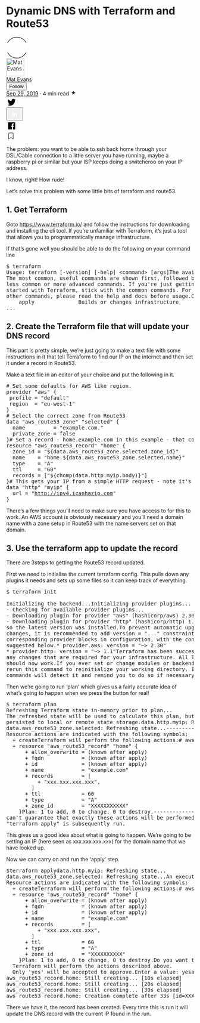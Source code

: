 <div class="z ab ac ae af dc ah ai"><div><div id="e5ce" class="dd de ap ce df b dg dh di dj dk dl dm dn do dp dq"><h1 class="df b dg dr di ds dk dt dm du do dv ap">Dynamic DNS with Terraform and Route53</h1></div><div class="dw"><div class="n dx dy dz ea"><div class="o n"><div><a rel="noopener" href="/@matzhouse?source=post_page-----3fafe7c68970----------------------"><div class="eb ec ed"><div class="bf n ee o p s ef eg eh ei ej cw"><svg width="57" height="57" viewBox="0 0 57 57"><path fill-rule="evenodd" clip-rule="evenodd" d="M28.5 1.2A27.45 27.45 0 0 0 4.06 15.82L3 15.27A28.65 28.65 0 0 1 28.5 0C39.64 0 49.29 6.2 54 15.27l-1.06.55A27.45 27.45 0 0 0 28.5 1.2zM4.06 41.18A27.45 27.45 0 0 0 28.5 55.8a27.45 27.45 0 0 0 24.44-14.62l1.06.55A28.65 28.65 0 0 1 28.5 57 28.65 28.65 0 0 1 3 41.73l1.06-.55z"></path></svg></div><img alt="Mat Evans" class="r ek ed ec" src="https://miro.medium.com/fit/c/96/96/1*48Gdb_J3v9s0AuvraRD5GA.jpeg" width="48" height="48"></div></a></div><div class="el ai r"><div class="n"><div style="flex:1"><span class="cd b ce cf cg ch r ap q"><div class="em n o en"><span class="cd eo ep cf av eq er as at au ap"><a class="bx by bg bh bi bj bk bl bm bn es bq br cb cc" rel="noopener" href="/@matzhouse?source=post_page-----3fafe7c68970----------------------">Mat Evans</a></span><div class="et r bw h"><button class="eu ap q ev ew ex ey ez bn cb fa fb fc fd fe ff fg cd b ce fh fi ch fj fk cr fl fm bq">Follow</button></div></div></span></div></div><span class="cd b ce cf cg ch r ci cj"><span class="cd eo ep cf av eq er as at au ci"><div><a class="bx by bg bh bi bj bk bl bm bn es bq br cb cc" rel="noopener" href="/@matzhouse/dynamic-dns-with-terraform-and-route53-3fafe7c68970?source=post_page-----3fafe7c68970----------------------">Sep 29, 2019</a> <!-- -->·<!-- --> <!-- -->4<!-- --> min read<span style="padding-left:4px"><svg class="star-15px_svg__svgIcon-use" width="15" height="15" viewBox="0 0 15 15" style="margin-top:-2px"><path d="M7.44 2.32c.03-.1.09-.1.12 0l1.2 3.53a.29.29 0 0 0 .26.2h3.88c.11 0 .13.04.04.1L9.8 8.33a.27.27 0 0 0-.1.29l1.2 3.53c.03.1-.01.13-.1.07l-3.14-2.18a.3.3 0 0 0-.32 0L4.2 12.22c-.1.06-.14.03-.1-.07l1.2-3.53a.27.27 0 0 0-.1-.3L2.06 6.16c-.1-.06-.07-.12.03-.12h3.89a.29.29 0 0 0 .26-.19l1.2-3.52z"></path></svg></span></div></span></span></div></div><div class="n fn fo fp fq fr fs ft fu y"><div class="n o"><div class="fv r bw"><a href="//medium.com/p/3fafe7c68970/share/twitter?source=post_actions_header---------------------------" class="bx by bg bh bi bj bk bl bm bn bz ca bq br cb cc" target="_blank" rel="noopener nofollow"><svg width="29" height="29" class="q"><path d="M22.05 7.54a4.47 4.47 0 0 0-3.3-1.46 4.53 4.53 0 0 0-4.53 4.53c0 .35.04.7.08 1.05A12.9 12.9 0 0 1 5 6.89a5.1 5.1 0 0 0-.65 2.26c.03 1.6.83 2.99 2.02 3.79a4.3 4.3 0 0 1-2.02-.57v.08a4.55 4.55 0 0 0 3.63 4.44c-.4.08-.8.13-1.21.16l-.81-.08a4.54 4.54 0 0 0 4.2 3.15 9.56 9.56 0 0 1-5.66 1.94l-1.05-.08c2 1.27 4.38 2.02 6.94 2.02 8.3 0 12.86-6.9 12.84-12.85.02-.24 0-.43 0-.65a8.68 8.68 0 0 0 2.26-2.34c-.82.38-1.7.62-2.6.72a4.37 4.37 0 0 0 1.95-2.51c-.84.53-1.81.9-2.83 1.13z"></path></svg></a></div><div class="fv r bw"><button class="bx by bg bh bi bj bk bl bm bn bz ca bq br cb cc"><svg width="29" height="29" viewBox="0 0 29 29" fill="none" class="q"><path d="M5 6.36C5 5.61 5.63 5 6.4 5h16.2c.77 0 1.4.61 1.4 1.36v16.28c0 .75-.63 1.36-1.4 1.36H6.4c-.77 0-1.4-.6-1.4-1.36V6.36z"></path><path fill-rule="evenodd" clip-rule="evenodd" d="M10.76 20.9v-8.57H7.89v8.58h2.87zm-1.44-9.75c1 0 1.63-.65 1.63-1.48-.02-.84-.62-1.48-1.6-1.48-.99 0-1.63.64-1.63 1.48 0 .83.62 1.48 1.59 1.48h.01zM12.35 20.9h2.87v-4.79c0-.25.02-.5.1-.7.2-.5.67-1.04 1.46-1.04 1.04 0 1.46.8 1.46 1.95v4.59h2.87v-4.92c0-2.64-1.42-3.87-3.3-3.87-1.55 0-2.23.86-2.61 1.45h.02v-1.24h-2.87c.04.8 0 8.58 0 8.58z" fill="#fff"></path></svg></button></div><div class="fv r bw"><a href="//medium.com/p/3fafe7c68970/share/facebook?source=post_actions_header---------------------------" class="bx by bg bh bi bj bk bl bm bn bz ca bq br cb cc" target="_blank" rel="noopener nofollow"><svg width="29" height="29" class="q"><path d="M23.2 5H5.8a.8.8 0 0 0-.8.8V23.2c0 .44.35.8.8.8h9.3v-7.13h-2.38V13.9h2.38v-2.38c0-2.45 1.55-3.66 3.74-3.66 1.05 0 1.95.08 2.2.11v2.57h-1.5c-1.2 0-1.48.57-1.48 1.4v1.96h2.97l-.6 2.97h-2.37l.05 7.12h5.1a.8.8 0 0 0 .79-.8V5.8a.8.8 0 0 0-.8-.79"></path></svg></a></div><div class="fw r"><a href="https://medium.com/m/signin?operation=register&amp;redirect=https%3A%2F%2Fmedium.com%2F%40matzhouse%2Fdynamic-dns-with-terraform-and-route53-3fafe7c68970&amp;source=post_actions_header--------------------------bookmark_sidebar-" class="bx by bg bh bi bj bk bl bm bn bz ca bq br cb cc" rel="noopener"><svg width="25" height="25" viewBox="0 0 25 25"><path d="M19 6a2 2 0 0 0-2-2H8a2 2 0 0 0-2 2v14.66h.01c.01.1.05.2.12.28a.5.5 0 0 0 .7.03l5.67-4.12 5.66 4.13a.5.5 0 0 0 .71-.03.5.5 0 0 0 .12-.29H19V6zm-6.84 9.97L7 19.64V6a1 1 0 0 1 1-1h9a1 1 0 0 1 1 1v13.64l-5.16-3.67a.49.49 0 0 0-.68 0z" fill-rule="evenodd"></path></svg></a></div><div class="fx r am"></div></div></div></div></div></div><p id="8179" class="fy fz ap ce ga b gb gc gd ge gf gg gh gi gj gk gl cx" data-selectable-paragraph="">The problem: you want to be able to ssh back home through your DSL/Cable connection to a little server you have running, maybe a raspberry pi or similar but your ISP keeps doing a switcheroo on your IP address.</p><p id="aea4" class="fy fz ap ce ga b gb gc gd ge gf gg gh gi gj gk gl cx" data-selectable-paragraph="">I know, right! How rude!</p><p id="c157" class="fy fz ap ce ga b gb gc gd ge gf gg gh gi gj gk gl cx" data-selectable-paragraph="">Let’s solve this problem with some little bits of terraform and route53.</p><h2 id="ba64" class="gm gn ap ce cd go gp gq gr gs gt gu gv gw gx gy gz" data-selectable-paragraph="">1. Get Terraform</h2><p id="cea0" class="fy fz ap ce ga b gb ha gd hb gf hc gh hd gj he gl cx" data-selectable-paragraph="">Goto <a href="https://www.terraform.io/" class="bx fm hf hg hh hi" target="_blank" rel="noopener nofollow">https://www.terraform.io/</a> and follow the instructions for downloading and installing the cli tool. If you’re unfamiliar with Terraform, it’s just a tool that allows you to programmatically manage infrastructure.</p><p id="c334" class="fy fz ap ce ga b gb gc gd ge gf gg gh gi gj gk gl cx" data-selectable-paragraph="">If that’s gone well you should be able to do the following on your command line</p><pre class="hj hk hl hm hn ho hp hq"><span id="ad49" class="gm gn ap ce hr b ep hs ht r hu" data-selectable-paragraph="">$ terraform<br>Usage: terraform [-version] [-help] &lt;command&gt; [args]</span><span id="59c8" class="gm gn ap ce hr b ep hv hw hx hy hz ht r hu" data-selectable-paragraph="">The available commands for execution are listed below.<br>The most common, useful commands are shown first, followed by<br>less common or more advanced commands. If you're just getting<br>started with Terraform, stick with the common commands. For the<br>other commands, please read the help and docs before usage.</span><span id="e071" class="gm gn ap ce hr b ep hv hw hx hy hz ht r hu" data-selectable-paragraph="">Common commands:<br>    apply              Builds or changes infrastructure<br>...</span></pre><h2 id="8f72" class="gm gn ap ce cd go gp gq gr gs gt gu gv gw gx gy gz" data-selectable-paragraph="">2. Create the Terraform file that will update your DNS record</h2><p id="e850" class="fy fz ap ce ga b gb ha gd hb gf hc gh hd gj he gl cx" data-selectable-paragraph="">This part is pretty simple, we’re just going to make a text file with some instructions in it that tell Terraform to find our IP on the internet and then set it under a record in Route53.</p><p id="8c23" class="fy fz ap ce ga b gb gc gd ge gf gg gh gi gj gk gl cx" data-selectable-paragraph="">Make a text file in an editor of your choice and put the following in it.</p><pre class="hj hk hl hm hn ho hp hq"><span id="7f1a" class="gm gn ap ce hr b ep hs ht r hu" data-selectable-paragraph=""># Set some defaults for AWS like region.<br>provider "aws" {<br> profile = "default"<br> region  = "eu-west-1"<br>}<br></span><span id="6970" class="gm gn ap ce hr b ep hv hw hx hy hz ht r hu" data-selectable-paragraph=""># Select the correct zone from Route53<br>data "aws_route53_zone" "selected" {<br>  name         = "example.com."<br>  private_zone = false<br>}</span><span id="388c" class="gm gn ap ce hr b ep hv hw hx hy hz ht r hu" data-selectable-paragraph=""># Set a record - home.example.com in this example - that contains # the IP of your home ISP connection<br>resource "aws_route53_record" "home" {<br>  zone_id = "${data.aws_route53_zone.selected.zone_id}"<br>  name    = "home.${data.aws_route53_zone.selected.name}"<br>  type    = "A"<br>  ttl     = "60"<br>  records = ["${chomp(data.http.myip.body)}"]<br>}</span><span id="202f" class="gm gn ap ce hr b ep hv hw hx hy hz ht r hu" data-selectable-paragraph=""># This gets your IP from a simple HTTP request - note it's V4.<br>data "http" "myip" {<br>  url = "<a href="http://ipv4.icanhazip.com" class="bx fm hf hg hh hi" target="_blank" rel="noopener nofollow">http://ipv4.icanhazip.com</a>"<br>}</span></pre><p id="96f7" class="fy fz ap ce ga b gb gc gd ge gf gg gh gi gj gk gl cx" data-selectable-paragraph="">There’s a few things you’ll need to make sure you have access to for this to work. An AWS account is obviously necessary and you’ll need a domain name with a zone setup in Route53 with the name servers set on that domain.</p><h2 id="5ec9" class="gm gn ap ce cd go gp gq gr gs gt gu gv gw gx gy gz" data-selectable-paragraph="">3. Use the terraform app to update the record</h2><p id="7efd" class="fy fz ap ce ga b gb ha gd hb gf hc gh hd gj he gl cx" data-selectable-paragraph="">There are 3steps to getting the Route53 record updated.</p><p id="54db" class="fy fz ap ce ga b gb gc gd ge gf gg gh gi gj gk gl cx" data-selectable-paragraph="">First we need to initialise the current terraform config. This pulls down any plugins it needs and sets up some files so it can keep track of everything.</p><pre class="hj hk hl hm hn ho hp hq"><span id="6273" class="gm gn ap ce hr b ep hs ht r hu" data-selectable-paragraph="">$ terraform init<br><br>Initializing the backend...</span><span id="a085" class="gm gn ap ce hr b ep hv hw hx hy hz ht r hu" data-selectable-paragraph="">Initializing provider plugins...<br>- Checking for available provider plugins...<br>- Downloading plugin for provider "aws" (hashicorp/aws) 2.30.0...<br>- Downloading plugin for provider "http" (hashicorp/http) 1.1.1...</span><span id="41b8" class="gm gn ap ce hr b ep hv hw hx hy hz ht r hu" data-selectable-paragraph="">The following providers do not have any version constraints in configuration,<br>so the latest version was installed.</span><span id="e1b6" class="gm gn ap ce hr b ep hv hw hx hy hz ht r hu" data-selectable-paragraph="">To prevent automatic upgrades to new major versions that may contain breaking<br>changes, it is recommended to add version = "..." constraints to the<br>corresponding provider blocks in configuration, with the constraint strings<br>suggested below.</span><span id="d4fc" class="gm gn ap ce hr b ep hv hw hx hy hz ht r hu" data-selectable-paragraph="">* provider.aws: version = "~&gt; 2.30"<br>* provider.http: version = "~&gt; 1.1"</span><span id="ebb1" class="gm gn ap ce hr b ep hv hw hx hy hz ht r hu" data-selectable-paragraph="">Terraform has been successfully initialized!</span><span id="799d" class="gm gn ap ce hr b ep hv hw hx hy hz ht r hu" data-selectable-paragraph="">You may now begin working with Terraform. Try running "terraform plan" to see<br>any changes that are required for your infrastructure. All Terraform commands<br>should now work.</span><span id="a0b8" class="gm gn ap ce hr b ep hv hw hx hy hz ht r hu" data-selectable-paragraph="">If you ever set or change modules or backend configuration for Terraform,<br>rerun this command to reinitialize your working directory. If you forget, other<br>commands will detect it and remind you to do so if necessary.</span></pre><p id="29af" class="fy fz ap ce ga b gb gc gd ge gf gg gh gi gj gk gl cx" data-selectable-paragraph="">Then we’re going to run ‘plan’ which gives us a fairly accurate idea of what’s going to happen when we press the button for real!</p><pre class="hj hk hl hm hn ho hp hq"><span id="a354" class="gm gn ap ce hr b ep hs ht r hu" data-selectable-paragraph="">$ terraform plan<br>Refreshing Terraform state in-memory prior to plan...<br>The refreshed state will be used to calculate this plan, but will not be<br>persisted to local or remote state storage.</span><span id="0ad0" class="gm gn ap ce hr b ep hv hw hx hy hz ht r hu" data-selectable-paragraph="">data.http.myip: Refreshing state...<br>data.aws_route53_zone.selected: Refreshing state...</span><span id="4560" class="gm gn ap ce hr b ep hv hw hx hy hz ht r hu" data-selectable-paragraph="">------------------------------------------------------------------------</span><span id="6346" class="gm gn ap ce hr b ep hv hw hx hy hz ht r hu" data-selectable-paragraph="">An execution plan has been generated and is shown below.<br>Resource actions are indicated with the following symbols:<br>  + create</span><span id="4a60" class="gm gn ap ce hr b ep hv hw hx hy hz ht r hu" data-selectable-paragraph="">Terraform will perform the following actions:</span><span id="efc7" class="gm gn ap ce hr b ep hv hw hx hy hz ht r hu" data-selectable-paragraph=""># aws_route53_record.home will be created<br>  + resource "aws_route53_record" "home" {<br>      + allow_overwrite = (known after apply)<br>      + fqdn            = (known after apply)<br>      + id              = (known after apply)<br>      + name            = "example.com"<br>      + records         = [<br>          + "xxx.xxx.xxx.xxx",<br>        ]<br>      + ttl             = 60<br>      + type            = "A"<br>      + zone_id         = "XXXXXXXXXXX"<br>    }</span><span id="d0de" class="gm gn ap ce hr b ep hv hw hx hy hz ht r hu" data-selectable-paragraph="">Plan: 1 to add, 0 to change, 0 to destroy.</span><span id="e95c" class="gm gn ap ce hr b ep hv hw hx hy hz ht r hu" data-selectable-paragraph="">------------------------------------------------------------------------</span><span id="0ac2" class="gm gn ap ce hr b ep hv hw hx hy hz ht r hu" data-selectable-paragraph="">Note: You didn't specify an "-out" parameter to save this plan, so Terraform<br>can't guarantee that exactly these actions will be performed if<br>"terraform apply" is subsequently run.</span></pre><p id="79f3" class="fy fz ap ce ga b gb gc gd ge gf gg gh gi gj gk gl cx" data-selectable-paragraph="">This gives us a good idea about what is going to happen. We’re going to be setting an IP (here seen as xxx.xxx.xxx.xxx) for the domain name that we have looked up.</p><p id="51aa" class="fy fz ap ce ga b gb gc gd ge gf gg gh gi gj gk gl cx" data-selectable-paragraph="">Now we can carry on and run the ‘apply’ step.</p><pre class="hj hk hl hm hn ho hp hq"><span id="937b" class="gm gn ap ce hr b ep hs ht r hu" data-selectable-paragraph="">$terraform apply</span><span id="4094" class="gm gn ap ce hr b ep hv hw hx hy hz ht r hu" data-selectable-paragraph="">data.http.myip: Refreshing state...<br>data.aws_route53_zone.selected: Refreshing state...</span><span id="002e" class="gm gn ap ce hr b ep hv hw hx hy hz ht r hu" data-selectable-paragraph="">An execution plan has been generated and is shown below.<br>Resource actions are indicated with the following symbols:<br>  + create</span><span id="42a5" class="gm gn ap ce hr b ep hv hw hx hy hz ht r hu" data-selectable-paragraph="">Terraform will perform the following actions:</span><span id="5191" class="gm gn ap ce hr b ep hv hw hx hy hz ht r hu" data-selectable-paragraph=""># aws_route53_record.home will be created<br>  + resource "aws_route53_record" "home" {<br>      + allow_overwrite = (known after apply)<br>      + fqdn            = (known after apply)<br>      + id              = (known after apply)<br>      + name            = "example.com"<br>      + records         = [<br>          + "xxx.xxx.xxx.xxx",<br>        ]<br>      + ttl             = 60<br>      + type            = "A"<br>      + zone_id         = "XXXXXXXXXX"<br>    }</span><span id="c2aa" class="gm gn ap ce hr b ep hv hw hx hy hz ht r hu" data-selectable-paragraph="">Plan: 1 to add, 0 to change, 0 to destroy.</span><span id="e3f5" class="gm gn ap ce hr b ep hv hw hx hy hz ht r hu" data-selectable-paragraph="">Do you want to perform these actions?<br>  Terraform will perform the actions described above.<br>  Only 'yes' will be accepted to approve.</span><span id="f417" class="gm gn ap ce hr b ep hv hw hx hy hz ht r hu" data-selectable-paragraph="">Enter a value: yes</span><span id="e379" class="gm gn ap ce hr b ep hv hw hx hy hz ht r hu" data-selectable-paragraph="">aws_route53_record.home: Creating...<br>aws_route53_record.home: Still creating... [10s elapsed]<br>aws_route53_record.home: Still creating... [20s elapsed]<br>aws_route53_record.home: Still creating... [30s elapsed]<br>aws_route53_record.home: Creation complete after 33s [id=XXXXXXXXXX_example.com._A]</span><span id="b63f" class="gm gn ap ce hr b ep hv hw hx hy hz ht r hu" data-selectable-paragraph="">Apply complete! Resources: 1 added, 0 changed, 0 destroyed.</span></pre><p id="341b" class="fy fz ap ce ga b gb gc gd ge gf gg gh gi gj gk gl cx" data-selectable-paragraph="">There we have it, the record has been created. Every time this is run it will update the DNS record with the current IP found in the run.</p></div>

